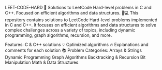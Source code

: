 LEET-CODE-HARD 🚀
Solutions to LeetCode Hard-level problems in C and C++. Focused on efficient algorithms and data structures. 🧠💻
This repository contains solutions to LeetCode Hard-level problems implemented in C and C++.
It focuses on efficient algorithms and data structures to solve complex challenges across a variety of topics, including dynamic programming, graph algorithms, recursion, and more.

Features:
C & C++ solutions 💡
Optimized algorithms 🔥
Explanations and comments for each solution 📚
Problem Categories:
Arrays & Strings
Dynamic Programming
Graph Algorithms
Backtracking & Recursion
Bit Manipulation
Math & Data Structures
